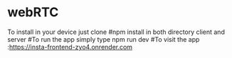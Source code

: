 # webRTC
To install in your device 
just clone
#npm install in both directory  client and server
#To run the app simply type npm run dev
#To visit the app :https://insta-frontend-zyo4.onrender.com

